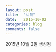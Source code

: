 ```yaml
---
layout: post
title:  "시작"
date:   2015-10-02
categories: blog
comments: false
---
```


2015년 10월 2일 생성됨